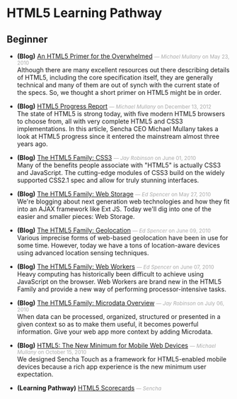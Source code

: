 # HTML5 Learning Pathway


## Beginner

- **(Blog)** [An HTML5 Primer for the Overwhelmed](http://www.sencha.com/blog/a-html5-primer-for-the-overwhelmed/) <small style='color:#aaa;'>&mdash; _Michael Mullany_ on May 23, 2010</small>    
    Although there are many excellent resources out there describing details of HTML5, including the core specification itself, they are generally technical and many of them are out of synch with the current state of the specs. So, we thought a short primer on HTML5 might be in order.

- **(Blog)** [HTML5 Progress Report](http://www.sencha.com/blog/html5-progress-report/) <small style='color:#aaa;'>&mdash; _Michael Mullany_ on December 13, 2012</small>    
    The state of HTML5 is strong today, with five modern HTML5 browsers to choose from, all with very complete HTML5 and CSS3 implementations. In this article, Sencha CEO Michael Mullany takes a look at HTML5 progress since it entered the mainstream almost three years ago.

- **(Blog)** [The HTML5 Family: CSS3](http://www.sencha.com/blog/the-html5-family-css3/) <small style='color:#aaa;'>&mdash; _Jay Robinson_ on June 01, 2010</small>    
    Many of the benefits people associate with "HTML5" is actually CSS3 and JavaScript. The cutting-edge modules of CSS3 build on the widely supported CSS2.1 spec and allow for truly stunning interfaces.

- **(Blog)** [The HTML5 Family: Web Storage](http://www.sencha.com/blog/the-html5-family-web-storage/) <small style='color:#aaa;'>&mdash; _Ed Spencer_ on May 27, 2010</small>    
    We're blogging about next generation web technologies and how they fit into an AJAX framework like Ext JS. Today we'll dig into one of the easier and smaller pieces: Web Storage.

- **(Blog)** [The HTML5 Family: Geolocation](http://www.sencha.com/blog/the-html5-family-geolocation/) <small style='color:#aaa;'>&mdash; _Ed Spencer_ on June 09, 2010</small>    
    Various imprecise forms of web-based geolocation have been in use for some time. However, today we have a tons of location-aware devices using advanced location sensing techniques.

- **(Blog)** [The HTML5 Family: Web Workers](http://www.sencha.com/blog/the-html5-family-web-workers/) <small style='color:#aaa;'>&mdash; _Ed Spencer_ on June 07, 2010</small>    
    Heavy computing has historically been difficult to achieve using JavaScript on the browser. Web Workers are brand new in the HTML5 Family and provide a new way of performing processor-intensive tasks.

- **(Blog)** [The HTML5 Family: Microdata Overview](http://www.sencha.com/blog/the-html5-family-microdata-overview/) <small style='color:#aaa;'>&mdash; _Jay Robinson_ on July 06, 2010</small>    
    When data can be processed, organized, structured or presented in a given context so as to make them useful, it becomes powerful information. Give your web app more context by adding Microdata.

- **(Blog)** [HTML5: The New Minimum for Mobile Web Devices](http://www.sencha.com/blog/html5-the-new-minimum-for-mobile-web-devices/) <small style='color:#aaa;'>&mdash; _Michael Mullany_ on October 15, 2010</small>    
    We designed Sencha Touch as a framework for HTML5-enabled mobile devices because a rich app experience is the new minimum user expectation.

- **(Learning Pathway)** [HTML5 Scorecards](null) <small style='color:#aaa;'>&mdash; _Sencha_</small>    
    

